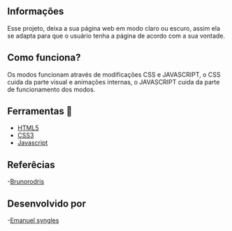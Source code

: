 ## Informações
 Esse projeto, deixa a sua página web em modo claro ou escuro, assim ela se adapta para que o usuário tenha a página de acordo
 com a sua vontade.

 ## Como funciona?
 Os modos funcionam através de modificações CSS e JAVASCRIPT, o CSS cuida da parte visual e animações internas, o JAVASCRIPT cuida da parte
 de funcionamento dos modos.

 ## Ferramentas 🔧
 - [HTML5](https://html.com/)
 - [CSS3](https://developer.mozilla.org/pt-BR/docs/Web/CSS)
 - [Javascript](https://www.javascript.com/)

 ## Referêcias

 -[Brunorodris](https://www.youtube.com/watch?v=kEdfcv1XFIw&list=LL&index=5&t=2s&ab_channel=Inteliogia-Dev%27sInsights/)
 
## Desenvolvido por

 -[Emanuel syngles](https://www.linkedin.com/in/emanuel-syngles-464985248/)
